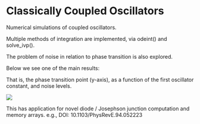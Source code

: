 # Classically Coupled Oscillators
Numerical simulations of coupled oscillators.

Multiple methods of integration are implemented, via odeint() and solve_ivp().

The problem of noise in relation to phase transition is also explored.

Below we see one of the main results:

That is, the phase transition point (y-axis),
as a function of the first oscillator constant, and noise levels.

![](phaseTransition.gif)

This has application for novel diode / Josephson junction computation and memory arrays.
e.g., DOI: 10.1103/PhysRevE.94.052223
